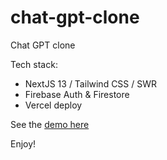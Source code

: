 # chat-gpt-clone
Chat GPT clone 

Tech stack:
- NextJS 13 / Tailwind CSS / SWR
- Firebase Auth & Firestore
- Vercel deploy

See the [demo here](https://chat-gpt-messenger-delta.vercel.app/)

Enjoy!
